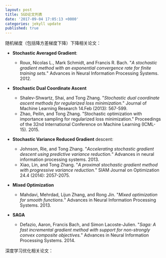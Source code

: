 ```yaml
---
layout: post
title: SGD论文列表
date: '2017-09-04 17:05:13 +0000'
categories: jekyll update
published: true
--- 
```


随机梯度（包括降方差梯度下降）下降相关论文：


* **Stochastic Averaged Gradient**:
	* Roux, Nicolas L., Mark Schmidt, and Francis R. Bach. "*A stochastic gradient method with an exponential convergence rate for finite training sets.*" Advances in Neural Information Processing Systems. 2012.

* **Stochastic Dual Coordinate Ascent**
	* Shalev-Shwartz, Shai, and Tong Zhang. "*Stochastic dual coordinate ascent methods for regularized loss minimization.*" Journal of Machine Learning Research 14.Feb (2013): 567-599.
	* Zhao, Peilin, and Tong Zhang. "Stochastic optimization with importance sampling for regularized loss minimization." Proceedings of the 32nd International Conference on Machine Learning (ICML-15). 2015.

* **Stochastic Variance Reduced Gradient** descent:
	* Johnson, Rie, and Tong Zhang. "*Accelerating stochastic gradient descent using predictive variance reduction.*" Advances in neural information processing systems. 2013.
	* Xiao, Lin, and Tong Zhang. "*A proximal stochastic gradient method with progressive variance reduction.*" SIAM Journal on Optimization 24.4 (2014): 2057-2075.

* **Mixed Optimization**
	* Mahdavi, Mehrdad, Lijun Zhang, and Rong Jin. "*Mixed optimization for smooth functions.*" Advances in Neural Information Processing Systems. 2013.

* **SAGA**
	* Defazio, Aaron, Francis Bach, and Simon Lacoste-Julien. "*Saga: A fast incremental gradient method with support for non-strongly convex composite objectives.*" Advances in Neural Information Processing Systems. 2014.

深度学习优化相关论文：

